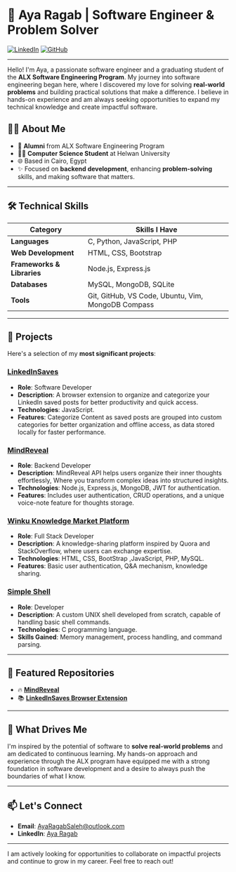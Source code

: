 # 🌟 Aya Ragab | Software Engineer & Problem Solver

[![LinkedIn](https://img.shields.io/badge/LinkedIn-Profile-blue)](https://www.linkedin.com/in/ayaragab/) [![GitHub](https://img.shields.io/badge/GitHub-Follow-lightgrey)](https://github.com/ayaarragab)

---

Hello! I'm Aya, a passionate software engineer and a graduating student of the **ALX Software Engineering Program**. My journey into software engineering began here, where I discovered my love for solving **real-world problems** and building practical solutions that make a difference. I believe in hands-on experience and am always seeking opportunities to expand my technical knowledge and create impactful software.

## 👩‍💻 About Me
- 💼 **Alumni** from ALX Software Engineering Program
- 🧑‍🎓 **Computer Science Student** at Helwan University
- 🌐 Based in Cairo, Egypt
- ✨ Focused on **backend development**, enhancing **problem-solving** skills, and making software that matters.

---

## 🛠️ Technical Skills

| **Category**              | **Skills I Have**                                  |
|---------------------------|---------------------------------------------------|
| **Languages**             | C, Python, JavaScript, PHP                        |
| **Web Development**       | HTML, CSS, Bootstrap                              |
| **Frameworks & Libraries**| Node.js, Express.js                               |
| **Databases**             | MySQL, MongoDB, SQLite                            |
| **Tools**                 | Git, GitHub, VS Code, Ubuntu, Vim, MongoDB Compass|

---

## 💼 Projects

Here's a selection of my **most significant projects**:

### [LinkedInSaves](https://github.com/ayaarragab/linkedin-saves-extension)
- **Role**: Software Developer
- **Description**: A browser extension to organize and categorize your LinkedIn saved posts for better productivity and quick access.
- **Technologies**: JavaScript.
- **Features**: Categorize Content as saved posts are grouped into custom categories for better organization and offline access, as data stored locally for faster performance.

### [MindReveal](https://github.com/ayaarragab/MindReveal-API)
- **Role**: Backend Developer
- **Description**: MindReveal API helps users organize their inner thoughts effortlessly, Where you transform complex ideas into structured insights.
- **Technologies**: Node.js, Express.js, MongoDB, JWT for authentication.
- **Features**: Includes user authentication, CRUD operations, and a unique voice-note feature for thoughts storage.

### [Winku Knowledge Market Platform](https://github.com/ayaarragab/Winku-knowledge-market)
- **Role**: Full Stack Developer
- **Description**: A knowledge-sharing platform inspired by Quora and StackOverflow, where users can exchange expertise.
- **Technologies**: HTML, CSS, BootStrap ,JavaScript, PHP, MySQL.
- **Features**: Basic user authentication, Q&A mechanism, knowledge sharing.

### [Simple Shell](https://github.com/ayaarragab/simple_shell)
- **Role**: Developer
- **Description**: A custom UNIX shell developed from scratch, capable of handling basic shell commands.
- **Technologies**: C programming language.
- **Skills Gained**: Memory management, process handling, and command parsing.

---
## 📝 Featured Repositories

- 🔥 **[MindReveal](https://github.com/ayaarragab/MindReveal-API)**
- 📚 **[LinkedInSaves Browser Extension](https://github.com/ayaarragab/linkedin-saves-extension)**

---

## 🚀 What Drives Me

I'm inspired by the potential of software to **solve real-world problems** and am dedicated to continuous learning. My hands-on approach and experience through the ALX program have equipped me with a strong foundation in software development and a desire to always push the boundaries of what I know.

---

## 📫 Let's Connect

- **Email**: AyaRagabSaleh@outlook.com
- **LinkedIn**: [Aya Ragab](https://www.linkedin.com/in/ayaragab/)

---

I am actively looking for opportunities to collaborate on impactful projects and continue to grow in my career. Feel free to reach out!


